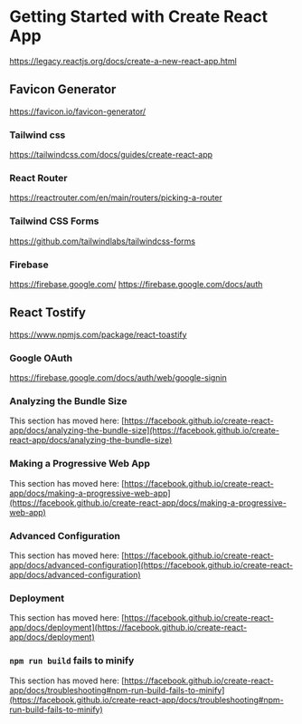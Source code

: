 # Getting Started with Create React App

https://legacy.reactjs.org/docs/create-a-new-react-app.html

## Favicon Generator

https://favicon.io/favicon-generator/

### Tailwind css 

https://tailwindcss.com/docs/guides/create-react-app

### React Router

https://reactrouter.com/en/main/routers/picking-a-router

### Tailwind CSS Forms

https://github.com/tailwindlabs/tailwindcss-forms



### Firebase

https://firebase.google.com/
https://firebase.google.com/docs/auth

## React Tostify

https://www.npmjs.com/package/react-toastify

### Google OAuth

https://firebase.google.com/docs/auth/web/google-signin

### Analyzing the Bundle Size

This section has moved here: [https://facebook.github.io/create-react-app/docs/analyzing-the-bundle-size](https://facebook.github.io/create-react-app/docs/analyzing-the-bundle-size)

### Making a Progressive Web App

This section has moved here: [https://facebook.github.io/create-react-app/docs/making-a-progressive-web-app](https://facebook.github.io/create-react-app/docs/making-a-progressive-web-app)

### Advanced Configuration

This section has moved here: [https://facebook.github.io/create-react-app/docs/advanced-configuration](https://facebook.github.io/create-react-app/docs/advanced-configuration)

### Deployment

This section has moved here: [https://facebook.github.io/create-react-app/docs/deployment](https://facebook.github.io/create-react-app/docs/deployment)

### `npm run build` fails to minify

This section has moved here: [https://facebook.github.io/create-react-app/docs/troubleshooting#npm-run-build-fails-to-minify](https://facebook.github.io/create-react-app/docs/troubleshooting#npm-run-build-fails-to-minify)
